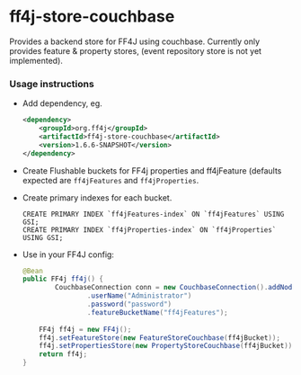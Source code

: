 # ff4j-store-couchbase

Provides a backend store for FF4J using couchbase. Currently only provides feature & property stores, (event repository store is not yet implemented).


### Usage instructions

  - Add dependency, eg.
    ```xml
    <dependency>
        <groupId>org.ff4j</groupId>
        <artifactId>ff4j-store-couchbase</artifactId>
        <version>1.6.6-SNAPSHOT</version>
    </dependency>
    ```
  - Create Flushable buckets for FF4j properties and ff4jFeature (defaults expected are `ff4jFeatures` and `ff4jProperties`.
  
  - Create primary indexes for each bucket.
     ```
     CREATE PRIMARY INDEX `ff4jFeatures-index` ON `ff4jFeatures` USING GSI;
     CREATE PRIMARY INDEX `ff4jProperties-index` ON `ff4jProperties` USING GSI;
     
    ```
  - Use in your FF4J config:
    ```java
    @Bean
    public FF4j ff4j() {
            CouchbaseConnection conn = new CouchbaseConnection().addNode("127.0.0.1")
                    .userName("Administrator")
                    .password("password")
                    .featureBucketName("ff4jFeatures");
                    
        FF4j ff4j = new FF4j();
        ff4j.setFeatureStore(new FeatureStoreCouchbase(ff4jBucket));
        ff4j.setPropertiesStore(new PropertyStoreCouchbase(ff4jBucket));
        return ff4j;
    }
    ```